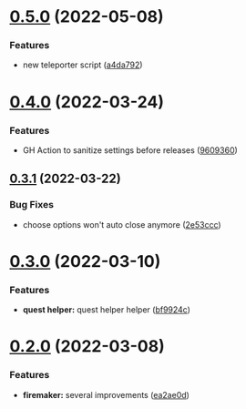 # [0.5.0](https://github.com/Torwent/MiniWaspBots/compare/v0.4.0...v0.5.0) (2022-05-08)


### Features

* new teleporter script ([a4da792](https://github.com/Torwent/MiniWaspBots/commit/a4da792cd561cd58d075b95bd2c9bdd13d492532))



# [0.4.0](https://github.com/Torwent/MiniWaspBots/compare/v0.3.1...v0.4.0) (2022-03-24)


### Features

* GH Action to sanitize settings before releases ([9609360](https://github.com/Torwent/MiniWaspBots/commit/96093606a974926bd67c6db02da795477b164ad5))



## [0.3.1](https://github.com/Torwent/MiniWaspBots/compare/v0.3.0...v0.3.1) (2022-03-22)


### Bug Fixes

* choose options won't auto close anymore ([2e53ccc](https://github.com/Torwent/MiniWaspBots/commit/2e53ccccbd4ecbb582a03a954b420fede754926d))



# [0.3.0](https://github.com/Torwent/MiniWaspBots/compare/v0.2.0...v0.3.0) (2022-03-10)


### Features

* **quest helper:** quest helper helper ([bf9924c](https://github.com/Torwent/MiniWaspBots/commit/bf9924ceedfc90c8572425e45c459141e17c9b19))



# [0.2.0](https://github.com/Torwent/MiniWaspBots/compare/v0.1.0...v0.2.0) (2022-03-08)


### Features

* **firemaker:** several improvements ([ea2ae0d](https://github.com/Torwent/MiniWaspBots/commit/ea2ae0d712d2d7ae5e40078f942dd29da96b09b3))



